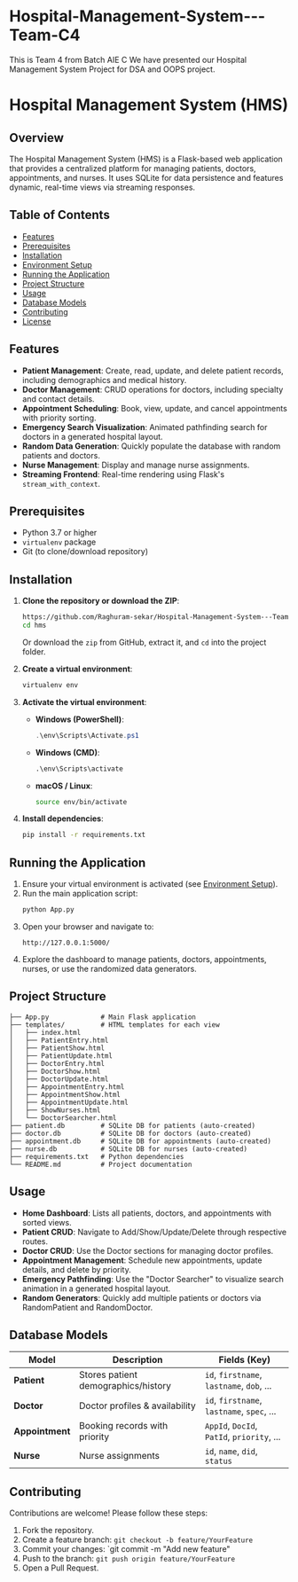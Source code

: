# Hospital-Management-System---Team-C4

This is Team 4 from Batch AIE C
We have presented our Hospital Management System Project for DSA and OOPS project.

# Hospital Management System (HMS)

## Overview

The Hospital Management System (HMS) is a Flask-based web application that provides a centralized platform for managing patients, doctors, appointments, and nurses. It uses SQLite for data persistence and features dynamic, real-time views via streaming responses.

## Table of Contents

- [Features](#features)
- [Prerequisites](#prerequisites)
- [Installation](#installation)
- [Environment Setup](#environment-setup)
- [Running the Application](#running-the-application)
- [Project Structure](#project-structure)
- [Usage](#usage)
- [Database Models](#database-models)
- [Contributing](#contributing)
- [License](#license)

## Features

- **Patient Management**: Create, read, update, and delete patient records, including demographics and medical history.
- **Doctor Management**: CRUD operations for doctors, including specialty and contact details.
- **Appointment Scheduling**: Book, view, update, and cancel appointments with priority sorting.
- **Emergency Search Visualization**: Animated pathfinding search for doctors in a generated hospital layout.
- **Random Data Generation**: Quickly populate the database with random patients and doctors.
- **Nurse Management**: Display and manage nurse assignments.
- **Streaming Frontend**: Real-time rendering using Flask's `stream_with_context`.

## Prerequisites

- Python 3.7 or higher
- `virtualenv` package
- Git (to clone/download repository)

## Installation

1. **Clone the repository or download the ZIP**:

   ```bash
   https://github.com/Raghuram-sekar/Hospital-Management-System---Team-C4.git
   cd hms
   ```

   Or download the `zip` from GitHub, extract it, and `cd` into the project folder.

2. **Create a virtual environment**:

   ```bash
   virtualenv env
   ```

3. **Activate the virtual environment**:

   - **Windows (PowerShell)**:
     ```powershell
     .\env\Scripts\Activate.ps1
     ```
   - **Windows (CMD)**:
     ```cmd
     .\env\Scripts\activate
     ```
   - **macOS / Linux**:
     ```bash
     source env/bin/activate
     ```

4. **Install dependencies**:

   ```bash
   pip install -r requirements.txt
   ```

## Running the Application

1. Ensure your virtual environment is activated (see [Environment Setup](#environment-setup)).
2. Run the main application script:
   ```bash
   python App.py
   ```
3. Open your browser and navigate to:
   ```
   http://127.0.0.1:5000/
   ```
4. Explore the dashboard to manage patients, doctors, appointments, nurses, or use the randomized data generators.

## Project Structure

```
├── App.py             # Main Flask application
├── templates/         # HTML templates for each view
│   ├── index.html
│   ├── PatientEntry.html
│   ├── PatientShow.html
│   ├── PatientUpdate.html
│   ├── DoctorEntry.html
│   ├── DoctorShow.html
│   ├── DoctorUpdate.html
│   ├── AppointmentEntry.html
│   ├── AppointmentShow.html
│   ├── AppointmentUpdate.html
│   ├── ShowNurses.html
│   └── DoctorSearcher.html
├── patient.db         # SQLite DB for patients (auto-created)
├── doctor.db          # SQLite DB for doctors (auto-created)
├── appointment.db     # SQLite DB for appointments (auto-created)
├── nurse.db           # SQLite DB for nurses (auto-created)
├── requirements.txt   # Python dependencies
└── README.md          # Project documentation
```

## Usage

- **Home Dashboard**: Lists all patients, doctors, and appointments with sorted views.
- **Patient CRUD**: Navigate to Add/Show/Update/Delete through respective routes.
- **Doctor CRUD**: Use the Doctor sections for managing doctor profiles.
- **Appointment Management**: Schedule new appointments, update details, and delete by priority.
- **Emergency Pathfinding**: Use the "Doctor Searcher" to visualize search animation in a generated hospital layout.
- **Random Generators**: Quickly add multiple patients or doctors via RandomPatient and RandomDoctor.

## Database Models

| Model           | Description                         | Fields (Key)                               |
| --------------- | ----------------------------------- | ------------------------------------------ |
| **Patient**     | Stores patient demographics/history | `id`, `firstname`, `lastname`, `dob`, ...  |
| **Doctor**      | Doctor profiles & availability      | `id`, `firstname`, `lastname`, `spec`, ... |
| **Appointment** | Booking records with priority       | `AppId`, `DocId`, `PatId`, `priority`, ... |
| **Nurse**       | Nurse assignments                   | `id`, `name`, `did`, `status`              |

## Contributing

Contributions are welcome! Please follow these steps:

1. Fork the repository.
2. Create a feature branch: `git checkout -b feature/YourFeature`
3. Commit your changes: \`git commit -m "Add new feature"
4. Push to the branch: `git push origin feature/YourFeature`
5. Open a Pull Request.

